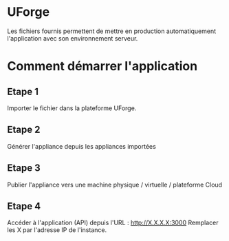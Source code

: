 # UForge
Les fichiers fournis permettent de mettre en production automatiquement l'application avec son environnement serveur.

# Comment démarrer l'application
## Etape 1
Importer le fichier dans la plateforme UForge.

## Etape 2
Générer l'appliance depuis les appliances importées

## Etape 3
Publier l'appliance vers une machine physique / virtuelle / plateforme Cloud

## Etape 4
Accéder à l'application (API) depuis l'URL : http://X.X.X.X:3000
Remplacer les X par l'adresse IP de l'instance.

